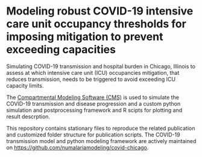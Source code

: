 # Modeling robust COVID-19 intensive care unit occupancy thresholds for imposing mitigation to prevent exceeding capacities

Simulating COVID-19 transmission and hospital burden in Chicago, Illinois to assess 
at which intensive care unit (ICU) occupancies mitigation, that reduces transmission, needs to be triggered to avoid
exceeding ICU capacity limits.

The [Compartmental Modeling Software (CMS)](https://idmod.org/docs/cms/index.html) is used to simulate the COVID-19 
transmission and disease progression and a custom python simulation and postprocessing framework and R scipts for plotting and result descrption.

This repository contains stationary files to reproduce the related publication and customized folder structure for publication scripts.
The COVID-19 transmission model and python modeling framework are actively maintained on https://github.com/numalariamodeling/covid-chicago.


